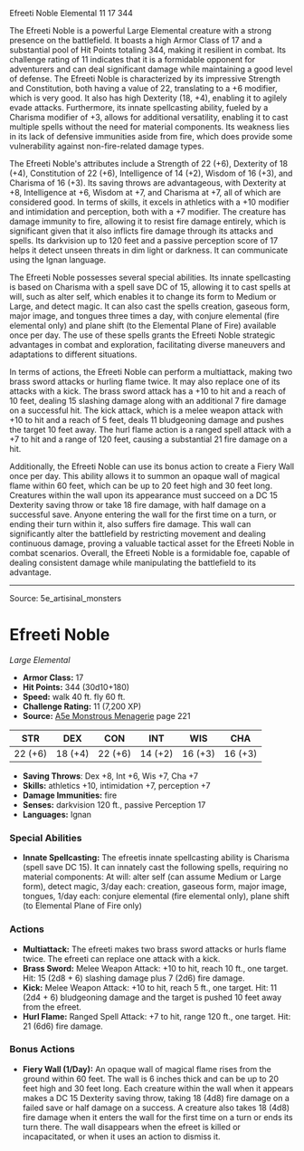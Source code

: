 <MonsterName/>Efreeti Noble</MonsterName>
<CreatureType/>Elemental</CreatureType>
<CR/>11</CR>
<AC/>17</AC>
<HP/>344</HP>
<summary>The Efreeti Noble is a powerful Large Elemental creature with a strong presence on the battlefield. It boasts a high Armor Class of 17 and a substantial pool of Hit Points totaling 344, making it resilient in combat. Its challenge rating of 11 indicates that it is a formidable opponent for adventurers and can deal significant damage while maintaining a good level of defense. The Efreeti Noble is characterized by its impressive Strength and Constitution, both having a value of 22, translating to a +6 modifier, which is very good. It also has high Dexterity (18, +4), enabling it to agilely evade attacks. Furthermore, its innate spellcasting ability, fueled by a Charisma modifier of +3, allows for additional versatility, enabling it to cast multiple spells without the need for material components. Its weakness lies in its lack of defensive immunities aside from fire, which does provide some vulnerability against non-fire-related damage types. </summary>

<detail>

The Efreeti Noble's attributes include a Strength of 22 (+6), Dexterity of 18 (+4), Constitution of 22 (+6), Intelligence of 14 (+2), Wisdom of 16 (+3), and Charisma of 16 (+3). Its saving throws are advantageous, with Dexterity at +8, Intelligence at +6, Wisdom at +7, and Charisma at +7, all of which are considered good. In terms of skills, it excels in athletics with a +10 modifier and intimidation and perception, both with a +7 modifier. The creature has damage immunity to fire, allowing it to resist fire damage entirely, which is significant given that it also inflicts fire damage through its attacks and spells. Its darkvision up to 120 feet and a passive perception score of 17 helps it detect unseen threats in dim light or darkness. It can communicate using the Ignan language.

The Efreeti Noble possesses several special abilities. Its innate spellcasting is based on Charisma with a spell save DC of 15, allowing it to cast spells at will, such as alter self, which enables it to change its form to Medium or Large, and detect magic. It can also cast the spells creation, gaseous form, major image, and tongues three times a day, with conjure elemental (fire elemental only) and plane shift (to the Elemental Plane of Fire) available once per day. The use of these spells grants the Efreeti Noble strategic advantages in combat and exploration, facilitating diverse maneuvers and adaptations to different situations.

In terms of actions, the Efreeti Noble can perform a multiattack, making two brass sword attacks or hurling flame twice. It may also replace one of its attacks with a kick. The brass sword attack has a +10 to hit and a reach of 10 feet, dealing 15 slashing damage along with an additional 7 fire damage on a successful hit. The kick attack, which is a melee weapon attack with +10 to hit and a reach of 5 feet, deals 11 bludgeoning damage and pushes the target 10 feet away. The hurl flame action is a ranged spell attack with a +7 to hit and a range of 120 feet, causing a substantial 21 fire damage on a hit.

Additionally, the Efreeti Noble can use its bonus action to create a Fiery Wall once per day. This ability allows it to summon an opaque wall of magical flame within 60 feet, which can be up to 20 feet high and 30 feet long. Creatures within the wall upon its appearance must succeed on a DC 15 Dexterity saving throw or take 18 fire damage, with half damage on a successful save. Anyone entering the wall for the first time on a turn, or ending their turn within it, also suffers fire damage. This wall can significantly alter the battlefield by restricting movement and dealing continuous damage, proving a valuable tactical asset for the Efreeti Noble in combat scenarios. Overall, the Efreeti Noble is a formidable foe, capable of dealing consistent damage while manipulating the battlefield to its advantage.</detail>



---

Source: 5e_artisinal_monsters

# Efreeti Noble

*Large* *Elemental*

- **Armor Class:** 17
- **Hit Points:** 344 (30d10+180)
- **Speed:** walk 40 ft. fly 60 ft.
- **Challenge Rating:** 11 (7,200 XP)
- **Source:** [A5e Monstrous Menagerie](https://enpublishingrpg.com/products/level-up-monstrous-menagerie-a5e) page 221

| STR | DEX | CON | INT | WIS | CHA |
| --- | --- | --- | --- | --- | --- |
| 22 (+6) | 18 (+4) | 22 (+6) | 14 (+2) | 16 (+3) | 16 (+3) |

- **Saving Throws**: Dex +8, Int +6, Wis +7, Cha +7
- **Skills:** athletics +10, intimidation +7, perception +7
- **Damage Immunities:** fire
- **Senses:** darkvision 120 ft., passive Perception 17
- **Languages:** Ignan

### Special Abilities

- **Innate Spellcasting:** The efreetis innate spellcasting ability is Charisma (spell save DC 15). It can innately cast the following spells, requiring no material components: At will: alter self (can assume Medium or Large form), detect magic, 3/day each: creation, gaseous form, major image, tongues, 1/day each: conjure elemental (fire elemental only), plane shift (to Elemental Plane of Fire only)

### Actions

- **Multiattack:** The efreeti makes two brass sword attacks or hurls flame twice. The efreeti can replace one attack with a kick.
- **Brass Sword:** Melee Weapon Attack: +10 to hit, reach 10 ft., one target. Hit: 15 (2d8 + 6) slashing damage plus 7 (2d6) fire damage.
- **Kick:** Melee Weapon Attack: +10 to hit, reach 5 ft., one target. Hit: 11 (2d4 + 6) bludgeoning damage  and the target is pushed 10 feet away from the efreet.
- **Hurl Flame:** Ranged Spell Attack: +7 to hit, range 120 ft., one target. Hit: 21 (6d6) fire damage.

### Bonus Actions

- **Fiery Wall (1/Day):** An opaque wall of magical flame rises from the ground within 60 feet. The wall is 6 inches thick and can be up to 20 feet high and 30 feet long. Each creature within the wall when it appears makes a DC 15 Dexterity saving throw, taking 18 (4d8) fire damage on a failed save or half damage on a success. A creature also takes 18 (4d8) fire damage when it enters the wall for the first time on a turn or ends its turn there. The wall disappears when the efreet is killed or incapacitated, or when it uses an action to dismiss it.




